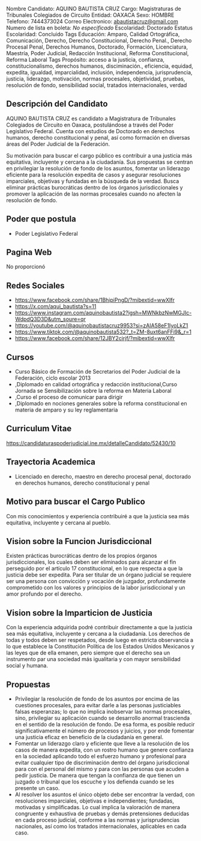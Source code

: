 Nombre Candidato: AQUINO BAUTISTA CRUZ
Cargo: Magistraturas de Tribunales Colegiados de Circuito
Entidad: OAXACA
Sexo: HOMBRE
Telefono: 7444373024
Correo Electronico: abautistacruz@gmail.com
Numero de lista en boleta: *No especificado*
Escolaridad: Doctorado
Estatus Escolaridad: Concluido
Tags Educación: Amparo, Calidad Ortográfica, Comunicación, Derecho, Derecho Constitucional, Derecho Penal., Derecho Procesal Penal, Derechos Humanos, Doctorado, Formación, Licenciatura, Maestría, Poder Judicial, Redacción Institucional, Reforma Constitucional, Reforma Laboral
Tags Propósito: acceso a la justicia, confianza, constitucionalismo, derechos humanos, disciminación., eficiencia, equidad, expedita, igualdad, imparcialidad, inclusión, independencia, jurisprudencia, justicia, liderazgo, motivación, normas procesales, objetividad, pruebas, resolución de fondo, sensibilidad social, tratados internacionales, verdad


## Descripción del Candidato 

AQUINO BAUTISTA CRUZ es candidato a Magistratura de Tribunales Colegiados de Circuito en Oaxaca, postulándose a través del Poder Legislativo Federal. Cuenta con estudios de Doctorado en derechos humanos, derecho constitucional y penal, así como formación en diversas áreas del Poder Judicial de la Federación. 

Su motivación para buscar el cargo público es contribuir a una justicia más equitativa, incluyente y cercana a la ciudadanía. Sus propuestas se centran en privilegiar la resolución de fondo de los asuntos, fomentar un liderazgo eficiente para la resolución expedita de casos y asegurar resoluciones imparciales, objetivas y fundadas en la búsqueda de la verdad. Busca eliminar prácticas burocráticas dentro de los órganos jurisdiccionales y promover la aplicación de las normas procesales cuando no afecten la resolución de fondo.


## Poder que postula

- Poder Legislativo Federal


## Pagina Web

No proporcionó


## Redes Sociales

- https://www.facebook.com/share/1BhipiPngD/?mibextid=wwXIfr
- https://x.com/aqui_bautista?s=11
- https://www.instagram.com/aquinobautista2?igsh=MWNkbzNwMGJIc-WdpdQ3D3D&utm_soure=qr
- https://youtube.com/@aquinobautistacruz9953?si=zAIA58eF1IyoLkZ1
- https://www.tiktok.com/@aquinobautista532?_t=ZM-8uxt6anFFi9&_r=1
- https://www.facebook.com/share/12JBY2cirjf/?mibextid=wwXIfr


## Cursos

- Curso Básico de Formación de Secretarios del Poder Judicial de la Federación, ciclo escolar 2013
- ,Diplomado en calidad ortográfica y redacción institucional,Curso Jornada se Sensibilización sobre la reforma en Materia Laboral
- ,Curso el proceso de comunicar para dirigir
- ,Diplomado en nociones generales sobre la reforma constitucional en materia de amparo y su ley reglamentaria


## Curriculum Vitae

https://candidaturaspoderjudicial.ine.mx/detalleCandidato/52430/10


## Trayectoria Academica

- Licenciado en derecho, maestro en derecho procesal penal, doctorado en derechos humanos, derecho constitucional y penal


## Motivo para buscar el Cargo Publico

Con mis conocimientos y experiencia contribuiré a que la justicia sea más equitativa, incluyente y cercana al pueblo.


## Vision sobre la Funcion Jurisdiccional

Existen prácticas burocráticas dentro de los propios órganos jurisdiccionales, los cuales deben ser eliminados para alcanzar el fin perseguido por el artículo 17 constitucional, en lo que respecta a que la justicia debe ser expedita. Para ser titular de un órgano judicial se requiere ser una persona con convicción y vocación de juzgador, profundamente comprometido con los valores y principios de la labor jurisdiccional y un amor profundo por el derecho.


## Vision sobre la Imparticion de Justicia

Con la experiencia adquirida podré contribuir directamente a que la justicia sea más equitativa, incluyente y cercana a la ciudadanía. Los derechos de todas y todos deben ser respetados, desde luego en estricta observancia a lo que establece la Constitución Política de los Estados Unidos Mexicanos y las leyes que de ella emanen, pero siempre que el derecho sea un instrumento par una sociedad más igualitaria y con mayor sensibilidad social y humana.


## Propuestas

- Privilegiar la resolución de fondo de los asuntos por encima de las cuestiones procesales, para evitar darle a las personas justiciables falsas esperanzas; lo que no implica inobservar las normas procesales, sino, privilegiar su aplicación cuando se desarrollo anormal trascienda en el sentido de la resolución de fondo. De esa forma, es posible reducir significativamente el número de procesos y juicios, y por ende fomentar una justicia eficaz en beneficio de la ciudadanía en general.
- Fomentar un liderazgo claro y eficiente que lleve a la resolución de los casos de manera expedita, con un rostro humano que genere confianza en la sociedad aplicando todo el esfuerzo humano y profesional para evitar cualquier tipo de discriminación dentro del órgano jurisdiccional para con el personal del mismo y para con las personas que acuden a pedir justicia. De manera que tengan la confianza de que tienen un juzgado o tribunal que los escuche y los defienda cuando se les presente un caso.
- Al resolver los asuntos el único objeto debe ser encontrar la verdad, con resoluciones imparciales, objetivas e independientes; fundadas, motivadas y simplificadas. Lo cual implica la valoración de manera congruente y exhaustiva de pruebas y demás pretensiones deducidas en cada proceso judicial, conforme a las normas y jurisprudencias nacionales, así como los tratados internacionales, aplicables en cada caso.

